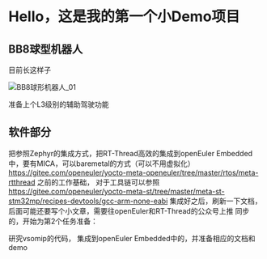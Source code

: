 # Hello，这是我的第一个小Demo项目

## BB8球型机器人

目前长这样子

![BB8球形机器人_01](./../../Markdown博客Blog/Typora_image/BB8球形机器人_01.png)

准备上个L3级别的辅助驾驶功能
## 软件部分
把参照Zephyr的集成方式，把RT-Thread高效的集成到openEuler Embedded中，要有MICA，可以baremetal的方式（可以不用虚拟化） https://gitee.com/openeuler/yocto-meta-openeuler/tree/master/rtos/meta-rtthread 之前的工作基础， 对于工具链可以参照 https://gitee.com/openeuler/yocto-meta-st/tree/master/meta-st-stm32mp/recipes-devtools/gcc-arm-none-eabi 集成好之后，刷新一下文档，后面可能还要写个小文章，需要往openEuler和RT-Thread的公众号上推 同步的，开始为第2个任务准备：

研究vsomip的代码，
集成到openEuler Embedded中的，并准备相应的文档和demo
